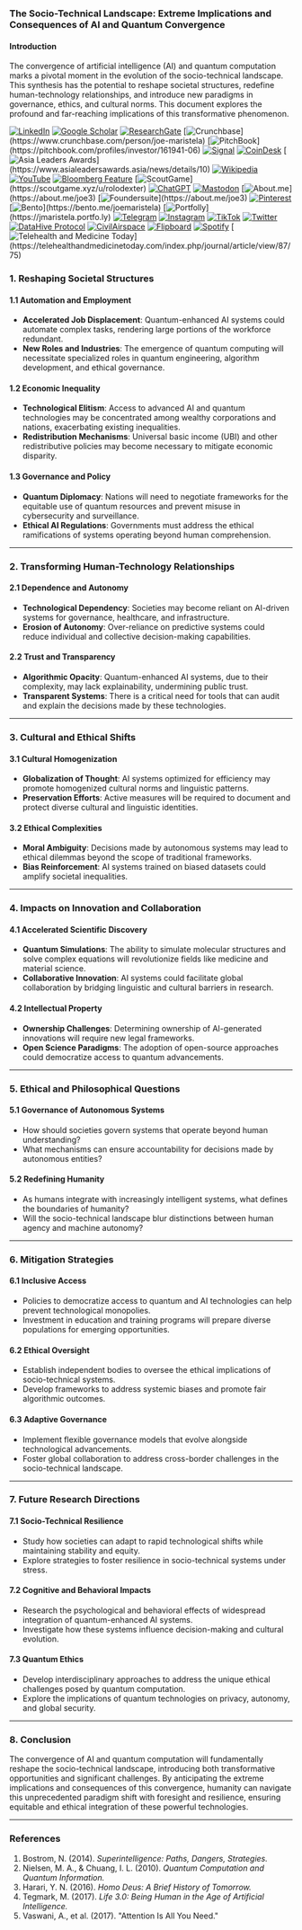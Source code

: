 ### The Socio-Technical Landscape: Extreme Implications and Consequences of AI and Quantum Convergence

#### Introduction
The convergence of artificial intelligence (AI) and quantum computation marks a pivotal moment in the evolution of the socio-technical landscape. This synthesis has the potential to reshape societal structures, redefine human-technology relationships, and introduce new paradigms in governance, ethics, and cultural norms. This document explores the profound and far-reaching implications of this transformative phenomenon.

[![LinkedIn](https://img.shields.io/badge/LinkedIn-Profile-0077B5?style=flat-square&logo=linkedin&logoColor=white)](https://linkedin.com/in/rolodexter) 
[![Google Scholar](https://img.shields.io/badge/Google_Scholar-Profile-4285F4?style=flat-square&logo=googlescholar&logoColor=white)](https://scholar.google.com/citations?user=gHTHirEAAAAJ) 
[![ResearchGate](https://img.shields.io/badge/ResearchGate-Profile-00CCBB?style=flat-square&logo=researchgate&logoColor=white)](https://www.researchgate.net/profile/Joe-Maristela-2) 
[![Crunchbase](https://img.shields.io/badge/Crunchbase-Profile-0288D1?style=flat-square&logo=data:image/svg+xml;base64,PHN...)](https://www.crunchbase.com/person/joe-maristela) 
[![PitchBook](https://img.shields.io/badge/PitchBook-Profile-003B6B?style=flat-square&logo=data:image/svg+xml;base64,PHN...)](https://pitchbook.com/profiles/investor/161941-06) 
[![Signal](https://img.shields.io/badge/Signal-Profile-6E97F0?style=flat-square&logo=signal&logoColor=white)](https://signal.nfx.com/investors/joe-maristela) 
[![CoinDesk](https://img.shields.io/badge/CoinDesk-Contributor-F7931A?style=flat-square&logo=news&logoColor=white)](https://www.coindesk.com/author/joe-maristela) 
[![Asia Leaders Awards](https://img.shields.io/badge/Asia_Leaders_Awards-Feature-DA291C?style=flat-square&logo=data:image/svg+xml;base64,PHN...)](https://www.asialeadersawards.asia/news/details/10) 
[![Wikipedia](https://img.shields.io/badge/Wikipedia-Profile-000000?style=flat-square&logo=wikipedia&logoColor=white)](https://en.wikipedia.org/wiki/File:Joe_Maristela_in_Paniqui_Tarlac_Tech_Seminar_2015.jpg) 
[![YouTube](https://img.shields.io/badge/YouTube-Channel-FF0000?style=flat-square&logo=youtube&logoColor=white)](https://www.youtube.com/@rolodexter) 
[![Bloomberg Feature](https://img.shields.io/badge/Bloomberg-Feature-5E5E5E?style=flat-square&logo=youtube&logoColor=white)](https://www.youtube.com/watch?v=Ep8Mo0kRjaY) 
[![ScoutGame](https://img.shields.io/badge/ScoutGame-Profile-8A2BE2?style=flat-square&logo=data:image/svg+xml;base64,PHN...)](https://scoutgame.xyz/u/rolodexter) 
[![ChatGPT](https://img.shields.io/badge/ChatGPT-Resume_and_Biodata-00A67E?style=flat-square&logo=chatgpt&logoColor=white)](https://chatgpt.com/g/g-675caa5a54e88191bd807764592df744-joe-s-resume-and-application-data) 
[![Mastodon](https://img.shields.io/badge/Mastodon-Profile-6364FF?style=flat-square&logo=mastodon&logoColor=white)](https://mastodon.social/@JoeMaristela) 
[![About.me](https://img.shields.io/badge/About.me-Profile-000000?style=flat-square&logo=data:image/svg+xml;base64,PHN...)](https://about.me/joe3) 
[![Foundersuite](https://img.shields.io/badge/Foundersuite-Profile-0056D2?style=flat-square&logo=data:image/svg+xml;base64,PHN...)](https://about.me/joe3) 
[![Pinterest](https://img.shields.io/badge/Pinterest-@rolodexter-BD081C?style=flat-square&logo=pinterest&logoColor=white)](https://nl.pinterest.com/rolodexter/) 
[![Bento](https://img.shields.io/badge/Bento-Profile-F7931A?style=flat-square&logo=data:image/svg+xml;base64,PHN...)](https://bento.me/joemaristela) 
[![Portfolly](https://img.shields.io/badge/Portfolly-Profile-F7931A?style=flat-square&logo=data:image/svg+xml;base64,PHN...)](https://jmaristela.portfo.ly) 
[![Telegram](https://img.shields.io/badge/Telegram-Contact-2CA5E0?style=flat-square&logo=telegram&logoColor=white)](https://t.me/joemaristela) 
[![Instagram](https://img.shields.io/badge/Instagram-@joemaristela3-E4405F?style=flat-square&logo=instagram&logoColor=white)](https://www.instagram.com/joemaristela3/) 
[![TikTok](https://img.shields.io/badge/TikTok-@rolodexter-000000?style=flat-square&logo=tiktok&logoColor=white)](https://www.tiktok.com/@rolodexter) 
[![Twitter](https://img.shields.io/badge/Twitter-Profile-1DA1F2?style=flat-square&logo=twitter&logoColor=white)](https://twitter.com/joemaristela) 
[![DataHive Protocol](https://img.shields.io/badge/DataHive-Protocol-005F73?style=flat-square&logo=github&logoColor=white)](https://github.com/rolodexter/DataHive-Protocol) 
[![CivilAirspace](https://img.shields.io/badge/CivilAirspace-Project-023047?style=flat-square&logo=github&logoColor=white)](https://github.com/rolodexter/CivilAirspace) 
[![Flipboard](https://img.shields.io/badge/Flipboard-Magazine-E83151?style=flat-square&logo=flipboard&logoColor=white)](https://flipboard.com/@rolodexter/rolodexter-jergu04fz) 
[![Spotify](https://img.shields.io/badge/Spotify-Listen-1DB954?style=flat-square&logo=spotify&logoColor=white)](https://open.spotify.com/show/11s0wEdbc8k3caT6xur57a) 
[![Telehealth and Medicine Today](https://img.shields.io/badge/Telehealth-Article-0077B5?style=flat-square&logo=data:image/svg+xml;base64,PHN...)](https://telehealthandmedicinetoday.com/index.php/journal/article/view/87/75)


### 1. Reshaping Societal Structures

#### 1.1 Automation and Employment
- **Accelerated Job Displacement**: Quantum-enhanced AI systems could automate complex tasks, rendering large portions of the workforce redundant.
- **New Roles and Industries**: The emergence of quantum computing will necessitate specialized roles in quantum engineering, algorithm development, and ethical governance.

#### 1.2 Economic Inequality
- **Technological Elitism**: Access to advanced AI and quantum technologies may be concentrated among wealthy corporations and nations, exacerbating existing inequalities.
- **Redistribution Mechanisms**: Universal basic income (UBI) and other redistributive policies may become necessary to mitigate economic disparity.

#### 1.3 Governance and Policy
- **Quantum Diplomacy**: Nations will need to negotiate frameworks for the equitable use of quantum resources and prevent misuse in cybersecurity and surveillance.
- **Ethical AI Regulations**: Governments must address the ethical ramifications of systems operating beyond human comprehension.

---

### 2. Transforming Human-Technology Relationships

#### 2.1 Dependence and Autonomy
- **Technological Dependency**: Societies may become reliant on AI-driven systems for governance, healthcare, and infrastructure.
- **Erosion of Autonomy**: Over-reliance on predictive systems could reduce individual and collective decision-making capabilities.

#### 2.2 Trust and Transparency
- **Algorithmic Opacity**: Quantum-enhanced AI systems, due to their complexity, may lack explainability, undermining public trust.
- **Transparent Systems**: There is a critical need for tools that can audit and explain the decisions made by these technologies.

---

### 3. Cultural and Ethical Shifts

#### 3.1 Cultural Homogenization
- **Globalization of Thought**: AI systems optimized for efficiency may promote homogenized cultural norms and linguistic patterns.
- **Preservation Efforts**: Active measures will be required to document and protect diverse cultural and linguistic identities.

#### 3.2 Ethical Complexities
- **Moral Ambiguity**: Decisions made by autonomous systems may lead to ethical dilemmas beyond the scope of traditional frameworks.
- **Bias Reinforcement**: AI systems trained on biased datasets could amplify societal inequalities.

---

### 4. Impacts on Innovation and Collaboration

#### 4.1 Accelerated Scientific Discovery
- **Quantum Simulations**: The ability to simulate molecular structures and solve complex equations will revolutionize fields like medicine and material science.
- **Collaborative Innovation**: AI systems could facilitate global collaboration by bridging linguistic and cultural barriers in research.

#### 4.2 Intellectual Property
- **Ownership Challenges**: Determining ownership of AI-generated innovations will require new legal frameworks.
- **Open Science Paradigms**: The adoption of open-source approaches could democratize access to quantum advancements.

---

### 5. Ethical and Philosophical Questions

#### 5.1 Governance of Autonomous Systems
- How should societies govern systems that operate beyond human understanding?
- What mechanisms can ensure accountability for decisions made by autonomous entities?

#### 5.2 Redefining Humanity
- As humans integrate with increasingly intelligent systems, what defines the boundaries of humanity?
- Will the socio-technical landscape blur distinctions between human agency and machine autonomy?

---

### 6. Mitigation Strategies

#### 6.1 Inclusive Access
- Policies to democratize access to quantum and AI technologies can help prevent technological monopolies.
- Investment in education and training programs will prepare diverse populations for emerging opportunities.

#### 6.2 Ethical Oversight
- Establish independent bodies to oversee the ethical implications of socio-technical systems.
- Develop frameworks to address systemic biases and promote fair algorithmic outcomes.

#### 6.3 Adaptive Governance
- Implement flexible governance models that evolve alongside technological advancements.
- Foster global collaboration to address cross-border challenges in the socio-technical landscape.

---

### 7. Future Research Directions

#### 7.1 Socio-Technical Resilience
- Study how societies can adapt to rapid technological shifts while maintaining stability and equity.
- Explore strategies to foster resilience in socio-technical systems under stress.

#### 7.2 Cognitive and Behavioral Impacts
- Research the psychological and behavioral effects of widespread integration of quantum-enhanced AI systems.
- Investigate how these systems influence decision-making and cultural evolution.

#### 7.3 Quantum Ethics
- Develop interdisciplinary approaches to address the unique ethical challenges posed by quantum computation.
- Explore the implications of quantum technologies on privacy, autonomy, and global security.

---

### 8. Conclusion
The convergence of AI and quantum computation will fundamentally reshape the socio-technical landscape, introducing both transformative opportunities and significant challenges. By anticipating the extreme implications and consequences of this convergence, humanity can navigate this unprecedented paradigm shift with foresight and resilience, ensuring equitable and ethical integration of these powerful technologies.

---

### References
1. Bostrom, N. (2014). *Superintelligence: Paths, Dangers, Strategies.*
2. Nielsen, M. A., & Chuang, I. L. (2010). *Quantum Computation and Quantum Information.*
3. Harari, Y. N. (2016). *Homo Deus: A Brief History of Tomorrow.*
4. Tegmark, M. (2017). *Life 3.0: Being Human in the Age of Artificial Intelligence.*
5. Vaswani, A., et al. (2017). "Attention Is All You Need."

